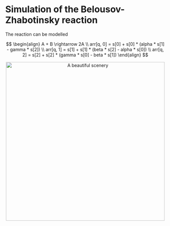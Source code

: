 # Simulation of the Belousov-Zhabotinsky reaction

The reaction can be modelled 

$$
\begin{align}
A + B \rightarrow 2A \\
arr[q, 0] = s[0] + s[0] * (alpha * s[1] - gamma * s[2]) \\
arr[q, 1] = s[1] + s[1] * (beta * s[2] - alpha * s[0]) \\
arr[q, 2] = s[2] + s[2] * (gamma * s[0] - beta * s[1])
\end{align}
$$

<p align="center"> <img src="bz_sim.gif" alt="A beautiful scenery" width="500"/> </p>
